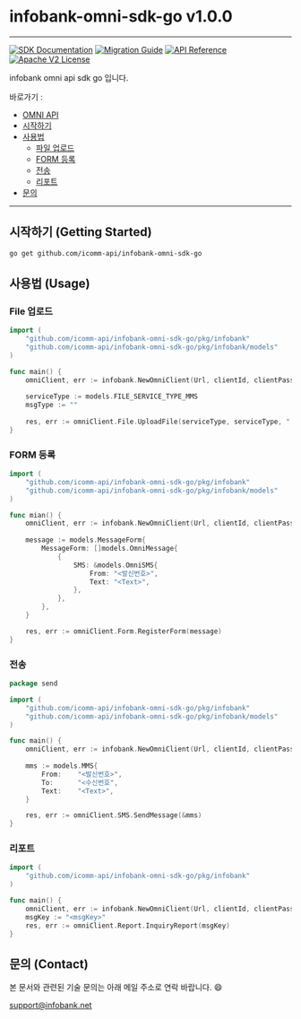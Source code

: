 # infobank-omni-sdk-go v1.0.0
---
[![SDK Documentation](https://img.shields.io/badge/SDK-Documentation-blue)]() [![Migration Guide](https://img.shields.io/badge/Migration-Guide-blue)]() [![API Reference](https://img.shields.io/badge/api-reference-blue.svg)]() [![Apache V2 License](https://img.shields.io/badge/license-Apache%20V2-blue.svg)]()


infobank omni api sdk go 입니다.

바로가기 :
- [OMNI API](https://infobank-guide.gitbook.io/omni_api)
- [시작하기](#시작하기-getting-started)
- [사용법](#사용법-usage)
  - [파일 업로드](#파일-업로드)
  - [FORM 등록](#form-등록)
  - [전송](#전송)
  - [리포트](#리포트)
- [문의](#문의)

------------
## 시작하기 (Getting Started)

```bash
go get github.com/icomm-api/infobank-omni-sdk-go
```


## 사용법 (Usage)

### File 업로드
```go
import (
    "github.com/icomm-api/infobank-omni-sdk-go/pkg/infobank"
    "github.com/icomm-api/infobank-omni-sdk-go/pkg/infobank/models"
)

func main() {
    omniClient, err := infobank.NewOmniClient(Url, clientId, clientPassword)
    
    serviceType := models.FILE_SERVICE_TYPE_MMS
    msgType := ""
	
    res, err := omniClient.File.UploadFile(serviceType, serviceType, "./image3.jpg")
}
```


### FORM 등록
```go
import (
    "github.com/icomm-api/infobank-omni-sdk-go/pkg/infobank"
    "github.com/icomm-api/infobank-omni-sdk-go/pkg/infobank/models"
)

func mian() {
    omniClient, err := infobank.NewOmniClient(Url, clientId, clientPassword)
    
    message := models.MessageForm{
		MessageForm: []models.OmniMessage{
			{
				SMS: &models.OmniSMS{
					From: "<발신번호>",
					Text: "<Text>",
				},
			},
		},
	}

    res, err := omniClient.Form.RegisterForm(message)
}
```

### 전송
```go
package send

import (
	"github.com/icomm-api/infobank-omni-sdk-go/pkg/infobank"
    "github.com/icomm-api/infobank-omni-sdk-go/pkg/infobank/models"
)

func main() {
	omniClient, err := infobank.NewOmniClient(Url, clientId, clientPassword)
	
    mms := models.MMS{
		From:    "<발신번호>",
		To:      "<수신번호",
		Text:    "<Text>",
	}

	res, err := omniClient.SMS.SendMessage(&mms)
}
```

### 리포트
```go
import (
    "github.com/icomm-api/infobank-omni-sdk-go/pkg/infobank"
)

func main() {
    omniClient, err := infobank.NewOmniClient(Url, clientId, clientPassword)
    msgKey := "<msgKey>"
	res, err := omniClient.Report.InquiryReport(msgKey)
}
```

## 문의 (Contact)
본 문서와 관련된 기술 문의는 아래 메일 주소로 연락 바랍니다. 😄

[support@infobank.net](support@infobank.net)








